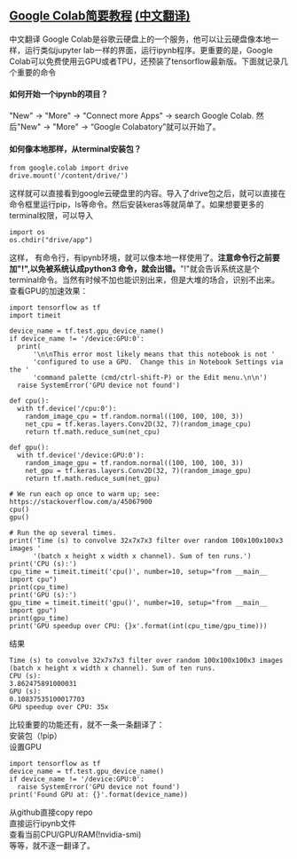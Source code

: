 ## [Google Colab简要教程](https://medium.com/deep-learning-turkey/google-colab-free-gpu-tutorial-e113627b9f5d) [(中文翻译)](https://juejin.im/post/5c05e1bc518825689f1b4948)
中文翻译
Google Colab是谷歌云硬盘上的一个服务，他可以让云硬盘像本地一样，运行类似jupyter lab一样的界面，运行ipynb程序。更重要的是，Google Colab可以免费使用云GPU或者TPU，还预装了tensorflow最新版。下面就记录几个重要的命令<br>
#### 如何开始一个ipynb的项目？ ####
"New" -> "More" -> "Connect more Apps" -> search Google Colab. 然后"New" -> "More" -> “Google Colabatory”就可以开始了。<br>
#### 如何像本地那样，从terminal安装包？ ####
```
from google.colab import drive
drive.mount('/content/drive/')
```
这样就可以直接看到google云硬盘里的内容。导入了drive包之后，就可以直接在命令框里运行pip，ls等命令。然后安装keras等就简单了。如果想要更多的terminal权限，可以导入
```
import os
os.chdir("drive/app")
```
这样， 有命令行，有ipynb环境，就可以像本地一样使用了。**注意命令行之前要加"!",以免被系统认成python3 命令，就会出错。**"!"就会告诉系统这是个terminal命令。当然有时候不加也能识别出来，但是大堆的场合，识别不出来。<br>
查看GPU的加速效果：
```
import tensorflow as tf
import timeit

device_name = tf.test.gpu_device_name()
if device_name != '/device:GPU:0':
  print(
      '\n\nThis error most likely means that this notebook is not '
      'configured to use a GPU.  Change this in Notebook Settings via the '
      'command palette (cmd/ctrl-shift-P) or the Edit menu.\n\n')
  raise SystemError('GPU device not found')

def cpu():
  with tf.device('/cpu:0'):
    random_image_cpu = tf.random.normal((100, 100, 100, 3))
    net_cpu = tf.keras.layers.Conv2D(32, 7)(random_image_cpu)
    return tf.math.reduce_sum(net_cpu)

def gpu():
  with tf.device('/device:GPU:0'):
    random_image_gpu = tf.random.normal((100, 100, 100, 3))
    net_gpu = tf.keras.layers.Conv2D(32, 7)(random_image_gpu)
    return tf.math.reduce_sum(net_gpu)
  
# We run each op once to warm up; see: https://stackoverflow.com/a/45067900
cpu()
gpu()

# Run the op several times.
print('Time (s) to convolve 32x7x7x3 filter over random 100x100x100x3 images '
      '(batch x height x width x channel). Sum of ten runs.')
print('CPU (s):')
cpu_time = timeit.timeit('cpu()', number=10, setup="from __main__ import cpu")
print(cpu_time)
print('GPU (s):')
gpu_time = timeit.timeit('gpu()', number=10, setup="from __main__ import gpu")
print(gpu_time)
print('GPU speedup over CPU: {}x'.format(int(cpu_time/gpu_time)))
```
结果
```
Time (s) to convolve 32x7x7x3 filter over random 100x100x100x3 images (batch x height x width x channel). Sum of ten runs.
CPU (s):
3.862475891000031
GPU (s):
0.10837535100017703
GPU speedup over CPU: 35x
```
比较重要的功能还有，就不一条一条翻译了：<br>
安装包（!pip）<br>
设置GPU<br>
```
import tensorflow as tf
device_name = tf.test.gpu_device_name()
if device_name != '/device:GPU:0':
  raise SystemError('GPU device not found')
print('Found GPU at: {}'.format(device_name))
```
从github直接copy repo<br>
直接运行ipynb文件<br>
查看当前CPU/GPU/RAM(!nvidia-smi)<br>
等等，就不逐一翻译了。

